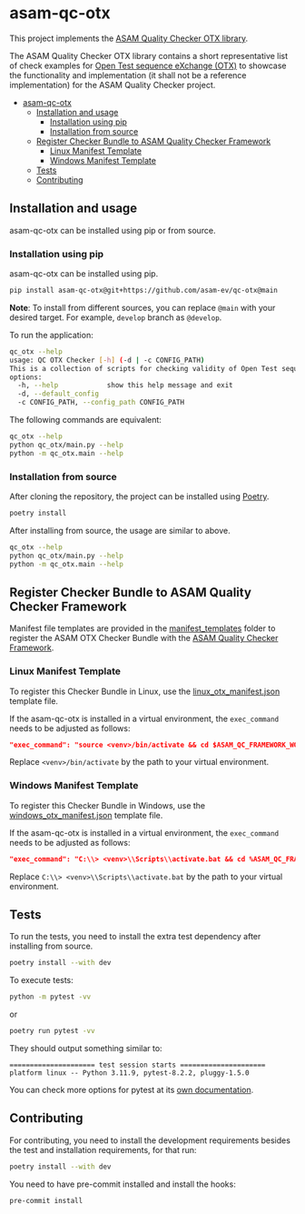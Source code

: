 # asam-qc-otx

This project implements the [ASAM Quality Checker OTX library](checker_bundle_doc.md).

The ASAM Quality Checker OTX library contains a short representative list of check examples for [Open Test sequence eXchange (OTX)](https://report.asam.net/otx-iso-13209-open-test-sequence-exchange-format)
to showcase the functionality and implementation (it shall not be a reference implementation) for the ASAM Quality Checker project. 

- [asam-qc-otx](#asam-qc-otx)
  - [Installation and usage](#installation-and-usage)
    - [Installation using pip](#installation-using-pip)
    - [Installation from source](#installation-from-source)
  - [Register Checker Bundle to ASAM Quality Checker Framework](#register-checker-bundle-to-asam-quality-checker-framework)
    - [Linux Manifest Template](#linux-manifest-template)
    - [Windows Manifest Template](#windows-manifest-template)
  - [Tests](#tests)
  - [Contributing](#contributing)


## Installation and usage

asam-qc-otx can be installed using pip or from source.

### Installation using pip

asam-qc-otx can be installed using pip.

```bash
pip install asam-qc-otx@git+https://github.com/asam-ev/qc-otx@main
```

**Note**: To install from different sources, you can replace `@main` with
your desired target. For example, `develop` branch as `@develop`.

To run the application:

```bash
qc_otx --help
usage: QC OTX Checker [-h] (-d | -c CONFIG_PATH)
This is a collection of scripts for checking validity of Open Test sequence eXchange format (.otx) files.
options:
  -h, --help            show this help message and exit
  -d, --default_config
  -c CONFIG_PATH, --config_path CONFIG_PATH
```

The following commands are equivalent:

```bash
qc_otx --help
python qc_otx/main.py --help
python -m qc_otx.main --help
```

### Installation from source

After cloning the repository, the project can be installed using [Poetry](https://python-poetry.org/).

```bash
poetry install
```

After installing from source, the usage are similar to above.

```bash
qc_otx --help
python qc_otx/main.py --help
python -m qc_otx.main --help
```

## Register Checker Bundle to ASAM Quality Checker Framework

Manifest file templates are provided in the [manifest_templates](manifest_templates/) folder to register the ASAM OTX Checker Bundle with the [ASAM Quality Checker Framework](https://github.com/asam-ev/qc-framework/tree/main).

### Linux Manifest Template

To register this Checker Bundle in Linux, use the [linux_otx_manifest.json](manifest_templates/linux_otx_manifest.json) template file.

If the asam-qc-otx is installed in a virtual environment, the `exec_command` needs to be adjusted as follows:

```json
"exec_command": "source <venv>/bin/activate && cd $ASAM_QC_FRAMEWORK_WORKING_DIR && qc_otx -c $ASAM_QC_FRAMEWORK_CONFIG_FILE"
```

Replace `<venv>/bin/activate` by the path to your virtual environment.

### Windows Manifest Template

To register this Checker Bundle in Windows, use the [windows_otx_manifest.json](manifest_templates/windows_otx_manifest.json) template file.

If the asam-qc-otx is installed in a virtual environment, the `exec_command` needs to be adjusted as follows:

```json
"exec_command": "C:\\> <venv>\\Scripts\\activate.bat && cd %ASAM_QC_FRAMEWORK_WORKING_DIR% && qc_otx -c %ASAM_QC_FRAMEWORK_CONFIG_FILE%"
```

Replace `C:\\> <venv>\\Scripts\\activate.bat` by the path to your virtual environment.

## Tests

To run the tests, you need to install the extra test dependency after installing from source.

```bash
poetry install --with dev
```

To execute tests:

```bash
python -m pytest -vv
```

or

```bash
poetry run pytest -vv
```

They should output something similar to:

```
===================== test session starts =====================
platform linux -- Python 3.11.9, pytest-8.2.2, pluggy-1.5.0
```

You can check more options for pytest at its [own documentation](https://docs.pytest.org/).

## Contributing

For contributing, you need to install the development requirements besides the
test and installation requirements, for that run:

```bash
poetry install --with dev
```

You need to have pre-commit installed and install the hooks:

```
pre-commit install
```

